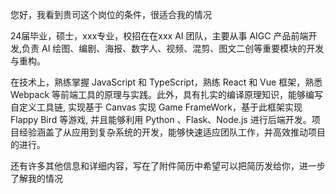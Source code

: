 您好，我看到贵司这个岗位的条件，很适合我的情况

24届毕业，硕士，xxx专业，校招在在xxx AI 团队，主要从事 AIGC 产品前端开发,负责 AI 绘图、编剧、海报、数字人、视频、混剪、图文二创等重要模块的开发与重构。

在技术上，熟练掌握 JavaScript 和 TypeScript，熟练 React 和 Vue 框架，熟悉 Webpack 等前端工具的原理与实践。此外，具有扎实的编译原理知识，能够编写自定义工具链, 实现基于 Canvas 实现 Game FrameWork，基于此框架实现 Flappy Bird 等游戏, 并且能够利用 Python 、Flask、Node.js 进行后端开发。项目经验涵盖了从应用到复杂系统的开发，能够快速适应团队工作，并高效推动项目的进行。

还有许多其他信息和详细内容，写在了附件简历中希望可以把简历发给你，进一步了解我的情况




 



